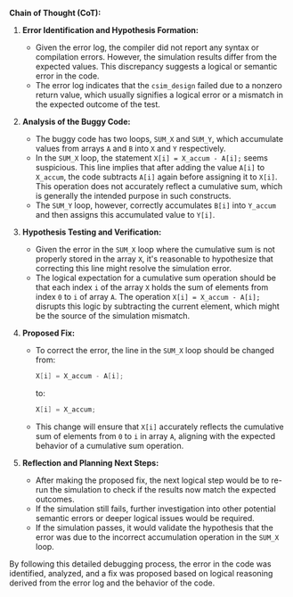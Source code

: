 **Chain of Thought (CoT):**

1. **Error Identification and Hypothesis Formation:**
   - Given the error log, the compiler did not report any syntax or compilation errors. However, the simulation results differ from the expected values. This discrepancy suggests a logical or semantic error in the code.
   - The error log indicates that the `csim_design` failed due to a nonzero return value, which usually signifies a logical error or a mismatch in the expected outcome of the test.

2. **Analysis of the Buggy Code:**
   - The buggy code has two loops, `SUM_X` and `SUM_Y`, which accumulate values from arrays `A` and `B` into `X` and `Y` respectively.
   - In the `SUM_X` loop, the statement `X[i] = X_accum - A[i];` seems suspicious. This line implies that after adding the value `A[i]` to `X_accum`, the code subtracts `A[i]` again before assigning it to `X[i]`. This operation does not accurately reflect a cumulative sum, which is generally the intended purpose in such constructs.
   - The `SUM_Y` loop, however, correctly accumulates `B[i]` into `Y_accum` and then assigns this accumulated value to `Y[i]`.

3. **Hypothesis Testing and Verification:**
   - Given the error in the `SUM_X` loop where the cumulative sum is not properly stored in the array `X`, it's reasonable to hypothesize that correcting this line might resolve the simulation error.
   - The logical expectation for a cumulative sum operation should be that each index `i` of the array `X` holds the sum of elements from index `0` to `i` of array `A`. The operation `X[i] = X_accum - A[i];` disrupts this logic by subtracting the current element, which might be the source of the simulation mismatch.

4. **Proposed Fix:**
   - To correct the error, the line in the `SUM_X` loop should be changed from:
     ```cpp
     X[i] = X_accum - A[i];
     ```
     to:
     ```cpp
     X[i] = X_accum;
     ```
   - This change will ensure that `X[i]` accurately reflects the cumulative sum of elements from `0` to `i` in array `A`, aligning with the expected behavior of a cumulative sum operation.

5. **Reflection and Planning Next Steps:**
   - After making the proposed fix, the next logical step would be to re-run the simulation to check if the results now match the expected outcomes.
   - If the simulation still fails, further investigation into other potential semantic errors or deeper logical issues would be required.
   - If the simulation passes, it would validate the hypothesis that the error was due to the incorrect accumulation operation in the `SUM_X` loop.

By following this detailed debugging process, the error in the code was identified, analyzed, and a fix was proposed based on logical reasoning derived from the error log and the behavior of the code.
